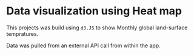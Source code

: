# Data visualization using Heat map

This projects was build using ```d3.JS``` to show Monthly global land-surface tempratures.

Data was pulled from an external API call from within the app.